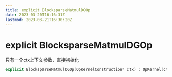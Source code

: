 ```yaml
---
title: explicit BlocksparseMatmulDGOp
date: 2023-03-20T16:16:31Z
lastmod: 2023-03-21T16:30:20Z
---
```


# explicit BlocksparseMatmulDGOp

只有一个ctx上下文参数，直接初始化

```cpp
explicit BlocksparseMatmulDGOp(OpKernelConstruction* ctx) : OpKernel(ctx) { }
```

‍
